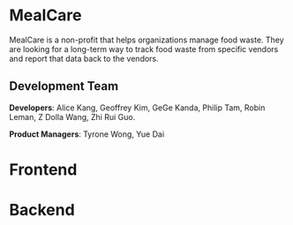 # MealCare
MealCare is a non-profit that helps organizations manage food waste. They are looking for a long-term way to track food waste from specific vendors and report that data back to the vendors.

## Development Team

**Developers**: Alice Kang, Geoffrey Kim, GeGe Kanda, Philip Tam, Robin Leman, Z Dolla Wang, Zhi Rui Guo.


**Product Managers**: Tyrone Wong, Yue Dai

# Frontend

# Backend

